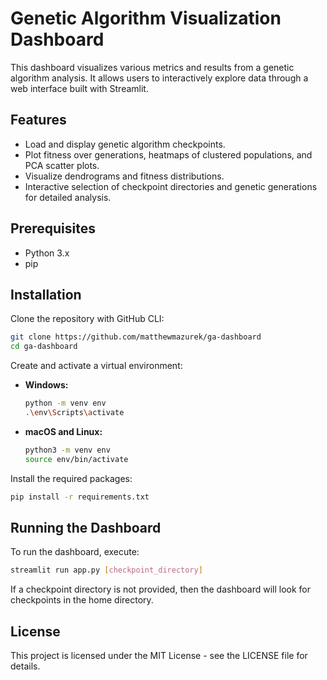 
# Genetic Algorithm Visualization Dashboard

This dashboard visualizes various metrics and results from a genetic algorithm analysis. It allows users to interactively explore data through a web interface built with Streamlit.

## Features
- Load and display genetic algorithm checkpoints.
- Plot fitness over generations, heatmaps of clustered populations, and PCA scatter plots.
- Visualize dendrograms and fitness distributions.
- Interactive selection of checkpoint directories and genetic generations for detailed analysis.

## Prerequisites
- Python 3.x
- pip

## Installation

Clone the repository with GitHub CLI:
```bash
git clone https://github.com/matthewmazurek/ga-dashboard
cd ga-dashboard
```

Create and activate a virtual environment:
- **Windows:**
  ```bash
  python -m venv env
  .\env\Scripts\activate
  ```
- **macOS and Linux:**
  ```bash
  python3 -m venv env
  source env/bin/activate
  ```

Install the required packages:
```bash
pip install -r requirements.txt
```

## Running the Dashboard
To run the dashboard, execute:
```bash
streamlit run app.py [checkpoint_directory]
```
If a checkpoint directory is not provided, then the dashboard will look for checkpoints in the home directory.

## License
This project is licensed under the MIT License - see the LICENSE file for details.
